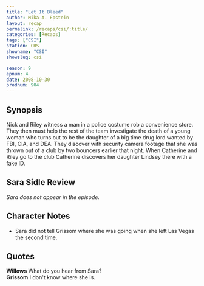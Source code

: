 ```yaml
---
title: "Let It Bleed"
author: Mika A. Epstein
layout: recap
permalink: /recaps/csi/:title/
categories: [Recaps]
tags: ["CSI"]
station: CBS
showname: "CSI"
showslug: csi

season: 9
epnum: 4  
date: 2008-10-30
prodnum: 904  
---
```


## Synopsis

Nick and Riley witness a man in a police costume rob a convenience store. They then must help the rest of the team investigate the death of a young woman who turns out to be the daughter of a big time drug lord wanted by FBI, CIA, and DEA. They discover with security camera footage that she was thrown out of a club by two bouncers earlier that night. When Catherine and Riley go to the club Catherine discovers her daughter Lindsey there with a fake ID.

## Sara Sidle Review

_Sara does not appear in the episode._

## Character Notes

* Sara did not tell Grissom where she was going when she left Las Vegas the second time.

## Quotes

**Willows** What do you hear from Sara?  
**Grissom** I don't know where she is.

